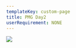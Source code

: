 ```yaml
---
templateKey: custom-page
title: PMG Day2
userRequirement: NONE
---
```

![](/img/ocp22g-summitmap-pmg-day2.png)